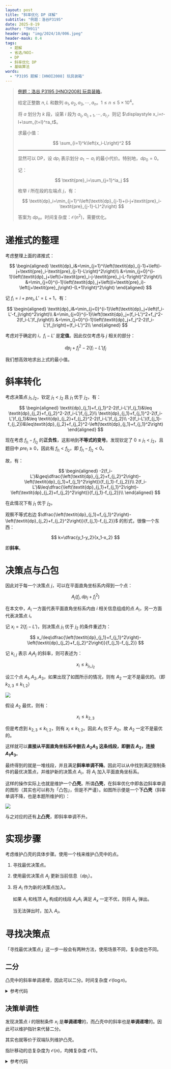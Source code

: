 ```yaml
---
layout: post
title: "斜率优化 DP 详解"
subtitle: "例题：洛谷P3195"
date: 2025-8-19
author: "TH911"
header-img: "img/2024/10/006.jpeg"
header-mask: 0.4
tags:
  - 题解
  - 省选/NOI−
  - DP
  - 斜率优化 DP
  - 基础算法
words:
  - "P3195 题解：[HNOI2008] 玩具装箱"
---
```


> [例题：洛谷 P3195 [HNOI2008] 玩具装箱](https://www.luogu.com.cn/problem/P3195)。
>
> 给定正整数 $n,L$ 和数列 $a_1,a_2,a_3,\cdots,a_n$。$1\leq n\leq5\times10^4$。
>
> 将 $a$ 划分为 $k$ 段，设第 $i$ 段为 $a_{l_i},a_{l_i+1},\cdots,a_{r_i}$，则记 $\displaystyle x_i=r-l+\sum_{t=l}^ra_t$。
>
> 求最小值：
>
> $$
> \sum_{i=1}^k\left(x_i-L\right)^2
> $$
>
> ***
>
> 显然可以 DP，设 $\textit{dp}_i$ 表示划分 $a_1\sim a_i$ 的最小代价。特别地，$\textit{dp}_0=0$。
>
> 记：
> 
> $$
> \textit{pre}_i=\sum_{j=1}^ia_j
> $$
> 
>
> 枚举 $i$ 所在段的左端点 $j$，有：
> 
> $$
> \textit{dp}_i=\min_{j=1}^i\left(\textit{dp}_{j-1}+(i-j+\textit{pre}_i-\textit{pre}_{j-1}-L)^2\right)
> $$
>
> 答案为 $\textit{dp}_n$。时间复杂度：$\mathcal O\left(n^2\right)$，需要优化。

# 递推式的整理

考虑整理上面的递推式：

$$
\begin{aligned}
\textit{dp}_i&=\min_{j=1}^i\left(\textit{dp}_{j-1}+\left(i-j+\textit{pre}_i-\textit{pre}_{j-1}-L\right)^2\right)\\
&=\min_{j=0}^{i-1}\left(\textit{dp}_j+\left(i+\textit{pre}_i-j-\textit{pre}_j-L-1\right)^2\right)\\
&=\min_{j=0}^{i-1}\left(\textit{dp}_j+\left((i+\textit{pre}_i)-\left(j+\textit{pre}_j\right)-(L+1)\right)^2\right)
\end{aligned}
$$

记 $f_i=i+\textit{pre}_i,L'=L+1$，有：

$$
\begin{aligned}
\textit{dp}_i&=\min_{j=0}^{i-1}\left(\textit{dp}_j+\left(f_i-L'-f_j\right)^2\right)\\
&=\min_{j=0}^{i-1}\left(\textit{dp}_j+(f_i-L')^2+f_j^2-2(f_i-L')f_j\right)\\
&=\min_{j=0}^{i-1}\left(\textit{dp}_j+f_j^2-2(f_i-L')f_j\right)+(f_i-L')^2\\
\end{aligned}
$$

考虑对于确定的 $i$，$f_i-L'$ 是**定值**。因此仅仅考虑与 $j$ 相关的部分：

$$
\textit{dp}_j+f_j^2-2(f_i-L')f_j
$$

我们想高效地求出上式的最小值。

# 斜率转化

考虑决策点 $j_1,j_2$，钦定 $j_1<j_2$ 且 $j_1$ 优于 $j_2$，有：

$$
\begin{aligned}
\textit{dp}_{j_1}+f_{j_1}^2-2(f_i-L')f_{j_1}&\leq \textit{dp}_{j_2}+f_{j_2}^2-2(f_i-L')f_{j_2}\\
\textit{dp}_{j_1}+f_{j_1}^2-2(f_i-L')f_{j_1}&\leq \textit{dp}_{j_2}+f_{j_2}^2-2(f_i-L')f_{j_2}\\
-2(f_i-L')(f_{j_1}-f_{j_2})&\leq\textit{dp}_{j_2}+f_{j_2}^2-\left(\textit{dp}_{j_1}+f_{j_1}^2\right)
\end{aligned}
$$

现在考虑 $f_{j_1}-f_{j_2}$ 的**正负性**，这影响到**不等式的变号**。发现钦定了 $0\leq j_1<j_2$，且题目中 $\textit{pre}_i\geq 0$，因此有 $f_{j_1}<f_{j_2}$，即 $f_{j_1}-f_{j_2}<0$。

故，有：

$$
\begin{aligned}
-2(f_i-L')&\geq\dfrac{\left(\textit{dp}_{j_2}+f_{j_2}^2\right)-\left(\textit{dp}_{j_1}+f_{j_1}^2\right)}{f_{j_1}-f_{j_2}}\\
2(f_i-L')&\leq\dfrac{\left(\textit{dp}_{j_1}+f_{j_1}^2\right)-\left(\textit{dp}_{j_2}+f_{j_2}^2\right)}{f_{j_1}-f_{j_2}}\\
\end{aligned}
$$

在此情况下有 $j_1$ 优于 $j_2$。

观察不等式右边 $\dfrac{\left(\textit{dp}_{j_1}+f_{j_1}^2\right)-\left(\textit{dp}_{j_2}+f_{j_2}^2\right)}{f_{j_1}-f_{j_2}}$ 的形式，很像一个东西：

$$
k=\dfrac{y_1-y_2}{x_1-x_2}
$$

即**斜率**。

# 决策点与凸包

因此对于每一个决策点 $j$，可以在平面直角坐标系内得到一个点：

$$
A_j\left(f_j,\textit{dp}_j+f_j^2\right)
$$

在本文中，$A_i$ 一方面代表平面直角坐标系内由 $i$ 相关信息组成的点 $A_i$，另一方面代表决策点 $i$。

记 $x_i=2(f_i-L')$，则决策点 $j_1$ 优于 $j_2$ 的条件重述为：

$$
x_i\leq\dfrac{\left(\textit{dp}_{j_1}+f_{j_1}^2\right)-\left(\textit{dp}_{j_2}+f_{j_2}^2\right)}{f_{j_1}-f_{j_2}}
$$

记 $k_{i,j}$ 表示 $A_iA_j$ 的斜率，则可表述为：

$$
x_i\leq k_{j_1,j_2}
$$

设三个点 $A_1,A_2,A_3$，如果出现了如图所示的情况，则有 $A_2$ 一定不是最优的。（即 $k_{2,3}\leq k_{1,2}$）

![](/img/2025/08/011.png)

假设 $A_2$ 最优，则有：

$$
x_i\leq k_{2,3}
$$

但是考虑到 $k_{2,3}\leq k_{1,2}$，则有 $x_i\leq k_{1,2}$。因此 $A_1$ 优于 $A_2$。故 $A_2$ 一定不是最优的。

这样就可以**直接从平面直角坐标系中删去 $A_2A_3$ 这条线段，即删去 $A_2$，连接 $A_1A_3$**。

最终得到的就是一堆线段，并且满足**斜率单调不降**。因此可以从中找到满足限制条件的最优决策点，并维护新的决策点 $A_i$，将 $A_i$ 加入平面直角坐标系。

这样的操作实际上也就是维护一个**凸壳**。所谓**凸壳**，在斜率优化中即各边斜率单调的图形（其实也可以称为「凸包」，但是不严谨）。如图所示便是一个**下凸壳**（斜率单调不降，也是本题所维护的）：

![](/img/2025/08/012.png)

与之对应的还有**上凸壳**，即斜率单调不升。

# 实现步骤

考虑维护凸壳的具体步骤。使用一个栈来维护凸壳中的点。

1. 寻找最优决策点。

2. 使用最优决策点 $A_j$ 更新当前信息（$\textit{dp}_i$）。

3. 将 $A_i$ 作为新的决策点加入。

   如果 $A_i$ 和栈顶 $A_x$ 构成的线段 $A_xA_i$ 满足 $A_x$ 一定不优，则将 $A_x$ 弹出。

   当无法弹出时，加入 $A_i$。

# 寻找决策点

「寻找最优决策点」这一步一般会有两种方法，使用场景不同，复杂度也不同。

## 二分

凸壳中的斜率单调递增，因此可以二分。时间复杂度 $\mathcal O(\log n)$。

<details class="success">
    <summary>参考代码</summary>

```cpp
//#include<bits/stdc++.h>
#include<algorithm>
#include<iostream>
#include<cstring>
#include<iomanip>
#include<cstdio>
#include<string>
#include<vector>
#include<cmath>
#include<ctime>
#include<deque>
#include<queue>
#include<stack>
#include<list>
using namespace std;
typedef long long ll;
constexpr const int N=5e4;
int n,L,a[N+1];
ll pre[N+1],f[N+1],dp[N+1];
struct slopeDP{
	struct node{
		ll x,y;
		int id;
	}q[N+1];
	int front,rear;
	slopeDP(){
		front=1;
		rear=0;
	}
	double slope(node i,node j){
		return (i.y-j.y)/(i.x-j.x);
	}
	void push(int id){
		node x={f[id],dp[id]+f[id]*f[id],id};
		while(front+1<=rear && slope(q[rear],x)<=slope(q[rear-1],q[rear])){
			rear--;
		}
		q[++rear]=x;
	}
	int query(int x){
		int l=front,r=rear-1,ans=rear;
		while(l<=r){
			int mid=l+r>>1;
			if(slope(q[mid],q[mid+1])>=x){
				ans=mid;
				r=mid-1;
			}else{
				l=mid+1;
			}
		} 
		return q[ans].id;
	}
}t;
int main(){
	/*freopen("test.in","r",stdin);
	freopen("test.out","w",stdout);*/
	
	ios::sync_with_stdio(false);
	cin.tie(0);cout.tie(0);
	
	cin>>n>>L;
	L++;
	for(int i=1;i<=n;i++){
		cin>>a[i];
		pre[i]=pre[i-1]+a[i];
		f[i]=i+pre[i];
	}
	t.push(0);
	for(int i=1;i<=n;i++){
		int j=t.query(2*(f[i]-L)); 
		dp[i]=dp[j]+f[j]*f[j]-2*(f[i]-L)*f[j];
		dp[i]+=(f[i]-L)*(f[i]-L);
		t.push(i);
	}
	cout<<dp[n]<<'\n';
	
	cout.flush();
	
	/*fclose(stdin);
	fclose(stdout);*/
	return 0;
}
```
</details>

## 决策单调性

发现决策点 $i$ 的限制条件 $x_i$ 是**单调递增**的，而凸壳中的斜率也是**单调递增**的。因此可以维护指针来代替二分。

其实也就等价于双端队列维护凸壳。

指针移动的总复杂度为 $\mathcal O(n)$，均摊复杂度 $\mathcal O(1)$。

<details class="success">
    <summary>参考代码</summary>

```cpp
//#include<bits/stdc++.h>
#include<algorithm>
#include<iostream>
#include<cstring>
#include<iomanip>
#include<cstdio>
#include<string>
#include<vector>
#include<cmath>
#include<ctime>
#include<deque>
#include<queue>
#include<stack>
#include<list>
using namespace std;
typedef long long ll;
constexpr const int N=5e4;
int n,L,a[N+1];
ll pre[N+1],f[N+1],dp[N+1];
struct slopeDP{
	struct node{
		ll x,y;
		int id;
	}q[N+1];
	int front,rear;
	slopeDP(){
		front=1;
		rear=0;
	}
	double slope(node i,node j){
		return (i.y-j.y)/(i.x-j.x);
	}
	void push(int id){
		node x={f[id],dp[id]+f[id]*f[id],id};
		while(front+1<=rear && slope(q[rear],x)<=slope(q[rear-1],q[rear])){
			rear--;
		}
		q[++rear]=x;
	}
	int query(int x){
		while(front+1<=rear && slope(q[front],q[front+1])<=x){
			front++;
		}
		return q[front].id;
	}
}t;
int main(){
	/*freopen("test.in","r",stdin);
	freopen("test.out","w",stdout);*/
	
	ios::sync_with_stdio(false);
	cin.tie(0);cout.tie(0);
	
	cin>>n>>L;
	L++;
	for(int i=1;i<=n;i++){
		cin>>a[i];
		pre[i]=pre[i-1]+a[i];
		f[i]=i+pre[i];
	}
	t.push(0);
	for(int i=1;i<=n;i++){
		int j=t.query(2*(f[i]-L)); 
		dp[i]=dp[j]+f[j]*f[j]-2*(f[i]-L)*f[j];
		dp[i]+=(f[i]-L)*(f[i]-L);
		t.push(i);
	}
	cout<<dp[n]<<'\n';
	
	cout.flush();
	
	/*fclose(stdin);
	fclose(stdout);*/
	return 0;
}
```
</details>
